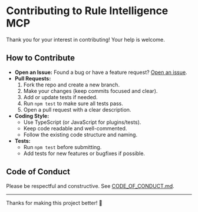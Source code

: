 # Contributing to Rule Intelligence MCP

Thank you for your interest in contributing! Your help is welcome.

## How to Contribute
- **Open an Issue:** Found a bug or have a feature request? [Open an issue](https://github.com/micha-gh/rule-intelligence-mcp/issues).
- **Pull Requests:**
  1. Fork the repo and create a new branch.
  2. Make your changes (keep commits focused and clear).
  3. Add or update tests if needed.
  4. Run `npm test` to make sure all tests pass.
  5. Open a pull request with a clear description.
- **Coding Style:**
  - Use TypeScript (or JavaScript for plugins/tests).
  - Keep code readable and well-commented.
  - Follow the existing code structure and naming.
- **Tests:**
  - Run `npm test` before submitting.
  - Add tests for new features or bugfixes if possible.

## Code of Conduct
Please be respectful and constructive. See [CODE_OF_CONDUCT.md](CODE_OF_CONDUCT.md).

---

Thanks for making this project better! 🚀 